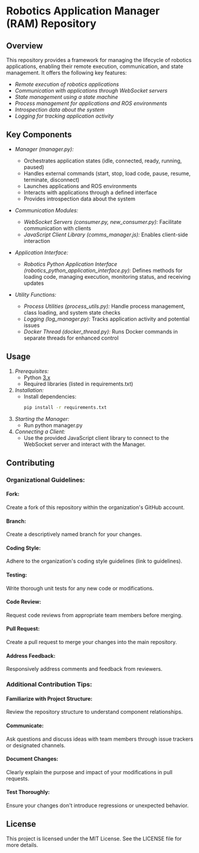 # Robotics Application Manager (RAM) Repository

## Overview

This repository provides a framework for managing the lifecycle of robotics applications, enabling their remote execution, communication, and state management. It offers the following key features:

- *Remote execution of robotics applications*
- *Communication with applications through WebSocket servers*
- *State management using a state machine*
- *Process management for applications and ROS environments*
- *Introspection data about the system*
- *Logging for tracking application activity*

## Key Components

- *Manager (manager.py):*
    - Orchestrates application states (idle, connected, ready, running, paused)
    - Handles external commands (start, stop, load code, pause, resume, terminate, disconnect)
    - Launches applications and ROS environments
    - Interacts with applications through a defined interface
    - Provides introspection data about the system
      
- *Communication Modules:*
    - *WebSocket Servers (consumer.py, new_consumer.py):* Facilitate communication with clients
    - *JavaScript Client Library (comms_manager.js):* Enables client-side interaction
      
- *Application Interface:*
    - *Robotics Python Application Interface (robotics_python_application_interface.py):* Defines methods for loading code, managing execution, monitoring status, and receiving updates
      
- *Utility Functions:*
    - *Process Utilities (process_utils.py):* Handle process management, class loading, and system state checks
    - *Logging (log_manager.py):* Tracks application activity and potential issues
    - *Docker Thread (docker_thread.py):* Runs Docker commands in separate threads for enhanced control

## Usage

1. *Prerequisites:*
    - Python [3.x](https://www.python.org/downloads/)
    - Required libraries (listed in requirements.txt)
2. *Installation:*
    - Install dependencies:
      ```bash
      pip install -r requirements.txt

3. *Starting the Manager:*
    - Run python manager.py
4. *Connecting a Client:*
    - Use the provided JavaScript client library to connect to the WebSocket server and interact with the Manager.

## Contributing

### Organizational Guidelines:


#### Fork:
Create a fork of this repository within the organization's GitHub account.


#### Branch:
Create a descriptively named branch for your changes.


#### Coding Style:
Adhere to the organization's coding style guidelines (link to guidelines).


#### Testing:
Write thorough unit tests for any new code or modifications.


#### Code Review:
Request code reviews from appropriate team members before merging.


#### Pull Request:
Create a pull request to merge your changes into the main repository.


#### Address Feedback:
Responsively address comments and feedback from reviewers.


### Additional Contribution Tips:

#### Familiarize with Project Structure: 
Review the repository structure to understand component relationships.


#### Communicate:
Ask questions and discuss ideas with team members through issue trackers or designated channels.


#### Document Changes:
Clearly explain the purpose and impact of your modifications in pull requests.


#### Test Thoroughly:
Ensure your changes don't introduce regressions or unexpected behavior.


## License

This project is licensed under the MIT License. See the LICENSE file for more details.
